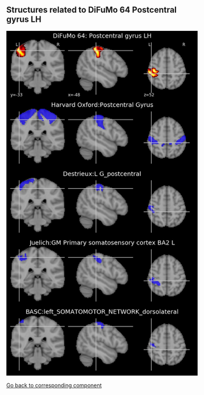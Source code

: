


## Structures related to DiFuMo 64 Postcentral gyrus LH

![50](50.jpg "Structures related to DiFuMo 64 Postcentral gyrus LH")

[Go back to corresponding component](https://parietal-inria.github.io/DiFuMo/64/html/50.html)